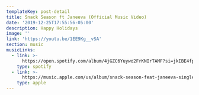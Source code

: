 ```yaml
---
templateKey: post-detail
title: Snack Season ft Janeeva (Official Music Video)
date: '2019-12-25T17:55:56-05:00'
description: Happy Holidays
image: ''
link: 'https://youtu.be/1EE9Kg__vSA'
section: music
musicLinks:
  - link: >-
      https://open.spotify.com/album/4jGZC6Yuywo2FrKNIrTAMF?si=jkIBE4fpQS6bUh_BW7qH8g
    type: spotify
  - link: >-
      https://music.apple.com/us/album/snack-season-feat-janeeva-single/1492194134
    type: apple
---
```


